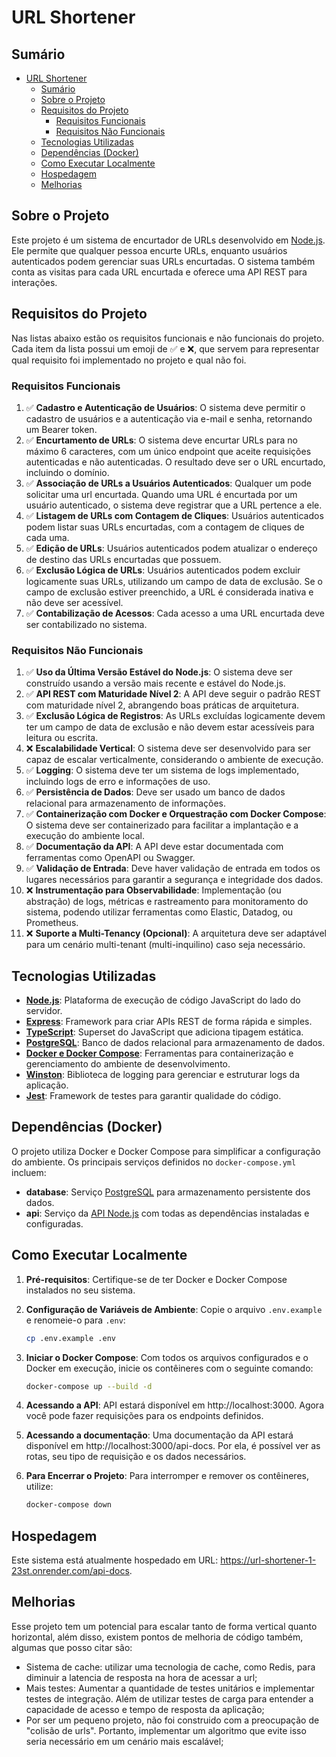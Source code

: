 # URL Shortener

## Sumário

- [URL Shortener](#url-shortener)
  - [Sumário](#sumário)
  - [Sobre o Projeto](#sobre-o-projeto)
  - [Requisitos do Projeto](#requisitos-do-projeto)
    - [Requisitos Funcionais](#requisitos-funcionais)
    - [Requisitos Não Funcionais](#requisitos-não-funcionais)
  - [Tecnologias Utilizadas](#tecnologias-utilizadas)
  - [Dependências (Docker)](#dependências-docker)
  - [Como Executar Localmente](#como-executar-localmente)
  - [Hospedagem](#hospedagem)
  - [Melhorias](#melhorias)

## Sobre o Projeto

Este projeto é um sistema de encurtador de URLs desenvolvido em [Node.js](https://nodejs.org/en). Ele permite que qualquer pessoa encurte URLs, enquanto usuários autenticados podem gerenciar suas URLs encurtadas. O sistema também conta as visitas para cada URL encurtada e oferece uma API REST para interações.

## Requisitos do Projeto

Nas listas abaixo estão os requisitos funcionais e não funcionais do projeto. Cada item da lista possui um emoji de :white_check_mark: e :x:, que servem para representar qual requisito foi implementado no projeto e qual não foi.

### Requisitos Funcionais

1. :white_check_mark: **Cadastro e Autenticação de Usuários**: O sistema deve permitir o cadastro de usuários e a autenticação via e-mail e senha, retornando um Bearer token.
2. :white_check_mark: **Encurtamento de URLs**: O sistema deve encurtar URLs para no máximo 6 caracteres, com um único endpoint que aceite requisições autenticadas e não autenticadas. O resultado deve ser o URL encurtado, incluindo o domínio.
3. :white_check_mark: **Associação de URLs a Usuários Autenticados**: Qualquer um pode solicitar uma url encurtada. Quando uma URL é encurtada por um usuário autenticado, o sistema deve registrar que a URL pertence a ele.
4. :white_check_mark: **Listagem de URLs com Contagem de Cliques**: Usuários autenticados podem listar suas URLs encurtadas, com a contagem de cliques de cada uma.
5. :white_check_mark: **Edição de URLs**: Usuários autenticados podem atualizar o endereço de destino das URLs encurtadas que possuem.
6. :white_check_mark: **Exclusão Lógica de URLs**: Usuários autenticados podem excluir logicamente suas URLs, utilizando um campo de data de exclusão. Se o campo de exclusão estiver preenchido, a URL é considerada inativa e não deve ser acessível.
7. :white_check_mark: **Contabilização de Acessos**: Cada acesso a uma URL encurtada deve ser contabilizado no sistema.

### Requisitos Não Funcionais

1. :white_check_mark: **Uso da Última Versão Estável do Node.js**: O sistema deve ser construído usando a versão mais recente e estável do Node.js.
2. :white_check_mark: **API REST com Maturidade Nível 2**: A API deve seguir o padrão REST com maturidade nível 2, abrangendo boas práticas de arquitetura.
3. :white_check_mark: **Exclusão Lógica de Registros**: As URLs excluídas logicamente devem ter um campo de data de exclusão e não devem estar acessíveis para leitura ou escrita.
4. :x: **Escalabilidade Vertical**: O sistema deve ser desenvolvido para ser capaz de escalar verticalmente, considerando o ambiente de execução.
5. :white_check_mark: **Logging**: O sistema deve ter um sistema de logs implementado, incluindo logs de erro e informações de uso.
6. :white_check_mark: **Persistência de Dados**: Deve ser usado um banco de dados relacional para armazenamento de informações.
7. :white_check_mark: **Containerização com Docker e Orquestração com Docker Compose**: O sistema deve ser containerizado para facilitar a implantação e a execução do ambiente local.
8. :white_check_mark: **Documentação da API**: A API deve estar documentada com ferramentas como OpenAPI ou Swagger.
9. :white_check_mark: **Validação de Entrada**: Deve haver validação de entrada em todos os lugares necessários para garantir a segurança e integridade dos dados.
10. :x: **Instrumentação para Observabilidade**: Implementação (ou abstração) de logs, métricas e rastreamento para monitoramento do sistema, podendo utilizar ferramentas como Elastic, Datadog, ou Prometheus.
11. :x: **Suporte a Multi-Tenancy (Opcional)**: A arquitetura deve ser adaptável para um cenário multi-tenant (multi-inquilino) caso seja necessário.

## Tecnologias Utilizadas

- **[Node.js](https://nodejs.org/en)**: Plataforma de execução de código JavaScript do lado do servidor.
- **[Express](https://expressjs.com/)**: Framework para criar APIs REST de forma rápida e simples.
- **[TypeScript](https://www.typescriptlang.org/)**: Superset do JavaScript que adiciona tipagem estática.
- **[PostgreSQL](https://www.postgresql.org/)**: Banco de dados relacional para armazenamento de dados.
- **[Docker e Docker Compose](https://www.docker.com/)**: Ferramentas para containerização e gerenciamento do ambiente de desenvolvimento.
- **[Winston](https://www.npmjs.com/package/winston)**: Biblioteca de logging para gerenciar e estruturar logs da aplicação.
- **[Jest](https://www.npmjs.com/package/jest)**: Framework de testes para garantir qualidade do código.

## Dependências (Docker)

O projeto utiliza Docker e Docker Compose para simplificar a configuração do ambiente. Os principais serviços definidos no `docker-compose.yml` incluem:

- **database**: Serviço [PostgreSQL](https://www.postgresql.org/) para armazenamento persistente dos dados.
- **api**: Serviço da [API Node.js](https://nodejs.org/en) com todas as dependências instaladas e configuradas.

## Como Executar Localmente

1. **Pré-requisitos**: Certifique-se de ter Docker e Docker Compose instalados no seu sistema.

2. **Configuração de Variáveis de Ambiente**: Copie o arquivo `.env.example` e renomeie-o para `.env`:

   ```bash
   cp .env.example .env

   ```

3. **Iniciar o Docker Compose**: Com todos os arquivos configurados e o Docker em execução, inicie os contêineres com o seguinte comando:

   ```bash
   docker-compose up --build -d

   ```

4. **Acessando a API**: API estará disponível em http://localhost:3000. Agora você pode fazer requisições para os endpoints definidos.

5. **Acessando a documentação**: Uma documentação da API estará disponível em http://localhost:3000/api-docs. Por ela, é possível ver as rotas, seu tipo de requisição e os dados necessários.

6. **Para Encerrar o Projeto**: Para interromper e remover os contêineres, utilize:

   ```bash
   docker-compose down

   ```

## Hospedagem

Este sistema está atualmente hospedado em URL: https://url-shortener-1-23st.onrender.com/api-docs.

## Melhorias

Esse projeto tem um potencial para escalar tanto de forma vertical quanto horizontal, além disso, existem pontos de melhoria de código também, algumas que posso citar são:

- Sistema de cache: utilizar uma tecnologia de cache, como Redis, para diminuir a latencia de resposta na hora de acessar a url;
- Mais testes: Aumentar a quantidade de testes unitários e implementar testes de integração. Além de utilizar testes de carga para entender a capacidade de acesso e tempo de resposta da aplicação;
- Por ser um pequeno projeto, não foi construido com a preocupação de "colisão de urls". Portanto, implementar um algoritmo que evite isso seria necessário em um cenário mais escalável;
